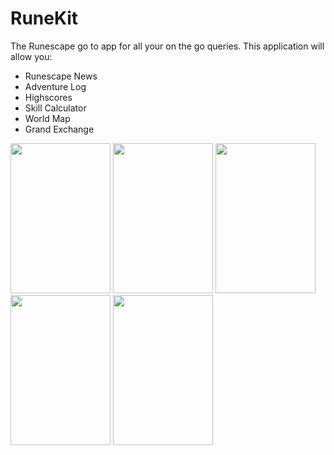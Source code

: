 # RuneKit
The Runescape go to app for all your on the go queries. This application will allow you:
* Runescape News
* Adventure Log 
* Highscores 
* Skill Calculator
* World Map
* Grand Exchange 

<img src="http://i.imgur.com/PjU4q6b.jpg" width="160" height="240"> <img src="http://i.imgur.com/lI3zlyI.jpg" width="160" height="240"> <img src="http://i.imgur.com/RpkVW87.jpg" width="160" height="240"> <img src="http://i.imgur.com/M7xowFm.jpg" width="160" height="240"> <img src="http://i.imgur.com/zOfpMw6.jpg" width="160" height="240">

